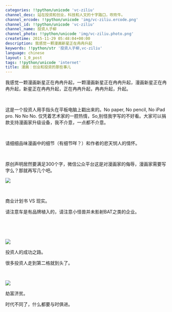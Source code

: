 ```yaml
---
categories: !!python/unicode 'vc-ziliu'
channel_desc: 站在投资和创业，科技和人文的十字路口，吹吹牛。
channel_ercode: !!python/unicode 'img/vc-ziliu.ercode.png'
channel_id: !!python/unicode 'vc-ziliu'
channel_name: 投资人子柳
channel_photo: !!python/unicode 'img/vc-ziliu.photo.png'
createtime: 2015-11-29 05:48:04+00:00
description: 我感觉一颗漫画新星正在冉冉升起
keywords: !!python/str '投资人子柳,vc-ziliu'
language: chinese
layout: 1_0_post
tags: !!python/unicode 'internet'
title: 漫画：创业和投资的那些事儿
---
```

<div class="rich_media_content" id="js_content">
<p>
         我感觉一颗漫画新星正在冉冉升起，一颗漫画新星正在冉冉升起，漫画新星正在冉冉升起，新星正在冉冉升起，正在冉冉升起，冉冉升起，升起。
        </p>
<p>
<br/>
</p>
<p>
         这是一个投资人用手指头在平板电脑上戳出来的。No paper, No pencil, No iPad pro. No No No. 仅凭着艺术家的一腔热情，So,别怪我字写的不好看。大家可以捐款支持漫画家升级设备，我不介意，一点都不介意。
        </p>
<p>
<br/>
</p>
<p>
         请细细品味漫画中的细节（有细节咩？）和作者的悲天悯人的情怀。
        </p>
<p>
<br/>
</p>
<p>
         原创声明居然要满足300个字，微信公众平台这是对漫画家的侮辱，漫画家需要写字么？那就再写几个吧。
        </p>
<p>
<img data-ratio="1.3333333333333333" data-s="300,640" data-src="" data-type="png" data-w="" src="{{ '/img/5pjrn0aic1L302tMp2uXAbVJPMT4hYEia4hibHcFYepXXsiaiaK37ic33zv9RXicPjlPkH6DnotbvWzXZNpozuQBvz3icQ.png' | prepend: site.img | replace: '//','/' }}" style=""/>
</p>
<p>
<br/>
</p>
<p>
         商业计划书 VS 现实。
        </p>
<p>
         请注意车是有品牌植入的，请注意小怪兽并未影射BAT之类的企业。
        </p>
<p>
<br/>
</p>
<p>
<br/>
</p>
<p>
<img data-ratio="1.3333333333333333" data-s="300,640" data-src="" data-type="png" data-w="" src="{{ '/img/5pjrn0aic1L302tMp2uXAbVJPMT4hYEia4eh6EX9eMpgMLdsq1wseMqNVgSmDE737Z703kgH6MSIfDXlmEqqESicA.png' | prepend: site.img | replace: '//','/' }}" style=""/>
</p>
<p>
         投资人的成功之路。
        </p>
<p>
         很多投资人走到第二格就到头了。
        </p>
<p>
<br/>
</p>
<p>
<img data-ratio="1.3333333333333333" data-s="300,640" data-src="" data-type="png" data-w="" src="{{ '/img/5pjrn0aic1L302tMp2uXAbVJPMT4hYEia45WTEPibo1dyKqvkyKyu27icwPZccKGP1JYxGibnibIsFwv2rF0gzSxbt9A.png' | prepend: site.img | replace: '//','/' }}" style=""/>
</p>
<p>
         劫富济贫。
        </p>
<p>
         时代不同了，什么都要与时俱进。
        </p>
<p>
<br/>
</p>
</div>